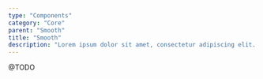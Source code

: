 ```yaml
---
type: "Components"
category: "Core"
parent: "Smooth"
title: "Smooth"
description: "Lorem ipsum dolor sit amet, consectetur adipiscing elit. Nunc tempus laoreet leo sit amet iaculis."
---
```


@TODO
